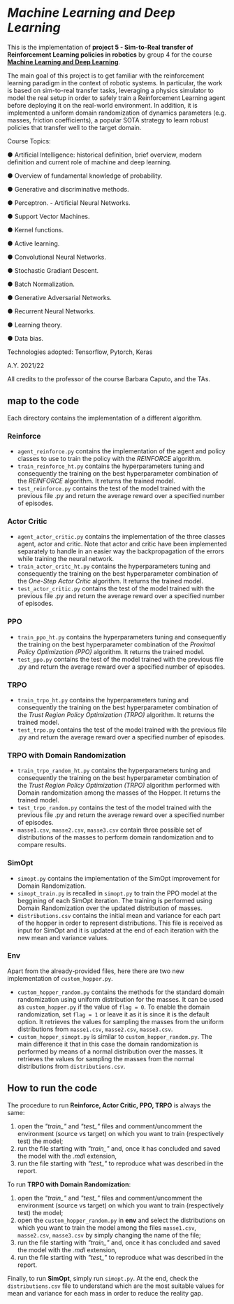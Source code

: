 # ***Machine Learning and Deep Learning***

This is the implementation of **project 5 - Sim-to-Real transfer of Reinforcement Learning policies in robotics** by group 4 for the course **[Machine Learning and Deep Learning](https://didattica.polito.it/pls/portal30/gap.pkg_guide.viewGap?p_cod_ins=01TXFSM&p_a_acc=2021&p_header=S&p_lang=IT)**.

The main goal of this project is to get familiar with the reinforcement learning paradigm in the context of robotic systems. In particular, the work is based on sim-to-real transfer tasks, leveraging a physics simulator to model the real setup in order to safely train a Reinforcement Learning agent before deploying it on the real-world environment. In addition, it is implemented a uniform domain randomization of dynamics parameters (e.g. masses, friction coefficients), a popular SOTA strategy to learn robust policies that transfer well to the target domain.


Course Topics:

● Artificial Intelligence: historical definition, brief overview, modern definition and current role of machine and deep learning.

● Overview of fundamental knowledge of probability.

● Generative and discriminative methods.

● Perceptron. - Artificial Neural Networks.

● Support Vector Machines.

● Kernel functions.

● Active learning.

● Convolutional Neural Networks.

● Stochastic Gradiant Descent.

● Batch Normalization.

● Generative Adversarial Networks.

● Recurrent Neural Networks.

● Learning theory.

● Data bias.


Technologies adopted: Tensorflow, Pytorch, Keras


A.Y. 2021/22

All credits to the professor of the course Barbara Caputo, and the TAs.










## map to the code

Each directory contains the implementation of a different algorithm.

### Reinforce
* `agent_reinforce.py` contains the implementation of the agent and policy classes to use to train the policy with the *REINFORCE* algorithm.
* `train_reinforce_ht.py` contains the hyperparameters tuning and consequently the training on the best hyperparameter combination of the *REINFORCE* algorithm. It returns the trained model.
* `test_reinforce.py` contains the test of the model trained with the previous file .py and return the average reward over a specified number of episodes.

### Actor Critic
* `agent_actor_critic.py` contains the implementation of the three classes agent, actor and critic. Note that actor and critic have been implemented separately to handle in an easier way the backpropagation of the errors while training the neural network.
* `train_actor_critc_ht.py` contains the hyperparameters tuning and consequently the training on the best hyperparameter combination of the *One-Step Actor Critic* algorithm. It returns the trained model.
* `test_actor_critic.py` contains the test of the model trained with the previous file .py and return the average reward over a specified number of episodes.

### PPO
* `train_ppo_ht.py` contains the hyperparameters tuning and consequently the training on the best hyperparameter combination of the *Proximal Policy Optimization (PPO)* algorithm. It returns the trained model.
* `test_ppo.py` contains the test of the model trained with the previous file .py and return the average reward over a specified number of episodes.

### TRPO
* `train_trpo_ht.py` contains the hyperparameters tuning and consequently the training on the best hyperparameter combination of the *Trust Region Policy Optimization (TRPO)* algorithm. It returns the trained model.
* `test_trpo.py` contains the test of the model trained with the previous file .py and return the average reward over a specified number of episodes.

### TRPO with Domain Randomization
* `train_trpo_random_ht.py` contains the hyperparameters tuning and consequently the training on the best hyperparameter combination of the *Trust Region Policy Optimization (TRPO)* algorithm performed with Domain randomization among the masses of the Hopper. It returns the trained model.
* `test_trpo_random.py` contains the test of the model trained with the previous file .py and return the average reward over a specified number of episodes.
* `masse1.csv`, `masse2.csv`, `masse3.csv` contain three possible set of distributions of the masses to perform domain randomization and to compare results.

### SimOpt
* `simopt.py` contains the implementation of the SimOpt improvement for Domain Randomization.
* `simopt_train.py` is recalled in `simopt.py` to train the PPO model at the beggining of each SimOpt iteration. The training is performed using Domain Randomization over the updated distribution of masses.
* `distributions.csv` contains the initial mean and variance for each part of the hopper in order to represent distributions. This file is received as input for SimOpt and it is updated at the end of each iteration with the new mean and variance values.

### Env
Apart from the already-provided files, here there are two new implementation of `custom_hopper.py`.
* `custom_hopper_random.py` contains the methods for the standard domain randomization using uniform distribution for the masses. It can be used as `custom_hopper.py` if the value of `flag = 0`. To enable the domain randomization, set `flag = 1` or leave it as it is since it is the default option. It retrieves the values for sampling the masses from the uniform distributions from `masse1.csv`, `masse2.csv`, `masse3.csv`.
* `custom_hopper_simopt.py` is similar to `custom_hopper_random.py`. The main difference it that in this case the domain randomization is performed by means of a normal distribution over the masses. It retrieves the values for sampling the masses from the normal distributions from `distributions.csv`.

## How to run the code
The procedure to run **Reinforce, Actor Critic, PPO, TRPO** is always the same: 
1. open the *"train_"* and *"test_"* files and comment/uncomment the environment (source vs target) on which you want to train (respectively test) the model;
2. run the file starting with *"train_"* and, once it has concluded and saved the model with the *.mdl* extension, 
3. run the file starting with *"test_"* to reproduce what was described in the report.

To run **TRPO with Domain Randomization**:
1. open the *"train_"* and *"test_"* files and comment/uncomment the environment (source vs target) on which you want to train (respectively test) the model;
2. open the `custom_hopper_random.py` in **env** and select the distributions on which you want to train the model among the files `masse1.csv`, `masse2.csv`, `masse3.csv` by simply changing the name of the file;
3. run the file starting with *"train_"* and, once it has concluded and saved the model with the *.mdl* extension, 
4. run the file starting with *"test_"* to reproduce what was described in the report.

Finally, to run **SimOpt**, simply run `simopt.py`. At the end, check the `distributions.csv` file to understand which are the most suitable values for mean and variance for each mass in order to reduce the reality gap.

